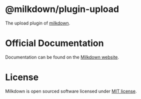 # @milkdown/plugin-upload

The upload plugin of [milkdown](https://milkdown.dev/).

# Official Documentation

Documentation can be found on the [Milkdown website](https://milkdown.dev/plugin-upload).

# License

Milkdown is open sourced software licensed under [MIT license](https://github.com/Milkdown/milkdown/blob/main/LICENSE).
